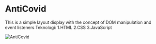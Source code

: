 # AntiCovid
This is a simple layout display with the concept of DOM manipulation and event listeners
Teknologi:
1.HTML
2.CSS
3.JavaScript

![AntiCovid](https://user-images.githubusercontent.com/72210200/134145182-92ab7565-52b9-4466-ab15-c947090b0425.JPG)
